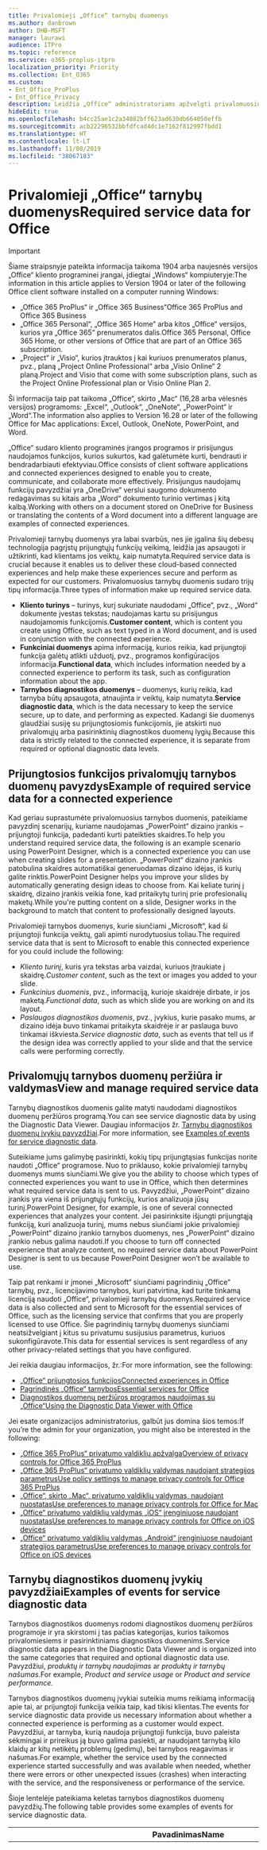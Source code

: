 ```yaml
---
title: Privalomieji „Office“ tarnybų duomenys
ms.author: danbrown
author: DHB-MSFT
manager: laurawi
audience: ITPro
ms.topic: reference
ms.service: o365-proplus-itpro
localization_priority: Priority
ms.collection: Ent_O365
ms.custom:
- Ent_Office_ProPlus
- Ent_Office_Privacy
description: Leidžia „Office“ administratoriams apžvelgti privalomuosius tarnybų duomenis, kurie renkami apie „Office“ prijungtąsias funkcijas.
hideEdit: true
ms.openlocfilehash: b4cc25ae1c2a34082bff623ad630db664050effb
ms.sourcegitcommit: acb22296532bbfdfcad4dc1e7162f812997fbdd1
ms.translationtype: HT
ms.contentlocale: lt-LT
ms.lasthandoff: 11/08/2019
ms.locfileid: "38067183"
---
```

# <a name="required-service-data-for-office"></a><span data-ttu-id="2293e-103">Privalomieji „Office“ tarnybų duomenys</span><span class="sxs-lookup"><span data-stu-id="2293e-103">Required service data for Office</span></span> 

> [!IMPORTANT]
> <span data-ttu-id="2293e-104">Šiame straipsnyje pateikta informacija taikoma 1904 arba naujesnės versijos „Office“ kliento programinei įrangai, įdiegtai „Windows“ kompiuteryje:</span><span class="sxs-lookup"><span data-stu-id="2293e-104">The information in this article applies to Version 1904 or later of the following Office client software installed on a computer running Windows:</span></span>
> - <span data-ttu-id="2293e-105">„Office 365 ProPlus“ ir „Office 365 Business“</span><span class="sxs-lookup"><span data-stu-id="2293e-105">Office 365 ProPlus and Office 365 Business</span></span>
> - <span data-ttu-id="2293e-106">„Office 365 Personal“, „Office 365 Home“ arba kitos „Office“ versijos, kurios yra „Office 365“ prenumeratos dalis.</span><span class="sxs-lookup"><span data-stu-id="2293e-106">Office 365 Personal, Office 365 Home, or other versions of Office that are part of an Office 365 subscription.</span></span>
> - <span data-ttu-id="2293e-107">„Project“ ir „Visio“, kurios įtrauktos į kai kuriuos prenumeratos planus, pvz., planą „Project Online Professional“ arba „Visio Online“ 2 planą.</span><span class="sxs-lookup"><span data-stu-id="2293e-107">Project and Visio that come with some subscription plans, such as the Project Online Professional plan or Visio Online Plan 2.</span></span>
>
> <span data-ttu-id="2293e-108">Ši informacija taip pat taikoma „Office“, skirto „Mac“ (16,28 arba vėlesnės versijos) programoms: „Excel“, „Outlook“, „OneNote“, „PowerPoint“ ir „Word“.</span><span class="sxs-lookup"><span data-stu-id="2293e-108">The information also applies to Version 16.28 or later of the following Office for Mac applications: Excel, Outlook, OneNote, PowerPoint, and Word.</span></span>

<span data-ttu-id="2293e-109">„Office“ sudaro kliento programinės įrangos programos ir prisijungus naudojamos funkcijos, kurios sukurtos, kad galėtumėte kurti, bendrauti ir bendradarbiauti efektyviau.</span><span class="sxs-lookup"><span data-stu-id="2293e-109">Office consists of client software applications and connected experiences designed to enable you to create, communicate, and collaborate more effectively.</span></span> <span data-ttu-id="2293e-110">Prisijungus naudojamų funkcijų pavyzdžiai yra „OneDrive“ verslui saugomo dokumento redagavimas su kitais arba „Word“ dokumento turinio vertimas į kitą kalbą.</span><span class="sxs-lookup"><span data-stu-id="2293e-110">Working with others on a document stored on OneDrive for Business or translating the contents of a Word document into a different language are examples of connected experiences.</span></span>

<span data-ttu-id="2293e-111">Privalomieji tarnybų duomenys yra labai svarbūs, nes jie įgalina šių debesų technologija pagrįstų prijungtųjų funkcijų veikimą, leidžia jas apsaugoti ir užtikrinti, kad klientams jos veiktų, kaip numatyta.</span><span class="sxs-lookup"><span data-stu-id="2293e-111">Required service data is crucial because it enables us to deliver these cloud-based connected experiences and help make these experiences secure and perform as expected for our customers.</span></span> <span data-ttu-id="2293e-112">Privalomuosius tarnybų duomenis sudaro trijų tipų informacija.</span><span class="sxs-lookup"><span data-stu-id="2293e-112">Three types of information make up required service data.</span></span>

- <span data-ttu-id="2293e-113">**Kliento turinys** – turinys, kurį sukuriate naudodami „Office“, pvz., „Word“ dokumente įvestas tekstas; naudojamas kartu su prisijungus naudojamomis funkcijomis.</span><span class="sxs-lookup"><span data-stu-id="2293e-113">**Customer content**, which is content you create using Office, such as text typed in a Word document, and is used in conjunction with the connected experience.</span></span>
- <span data-ttu-id="2293e-114">**Funkciniai duomenys** apima informaciją, kurios reikia, kad prijungtoji funkcija galėtų atlikti užduotį, pvz., programos konfigūracijos informacija.</span><span class="sxs-lookup"><span data-stu-id="2293e-114">**Functional data**, which includes information needed by a connected experience to perform its task, such as configuration information about the app.</span></span>
- <span data-ttu-id="2293e-115">**Tarnybos diagnostikos duomenys** – duomenys, kurių reikia, kad tarnyba būtų apsaugota, atnaujinta ir veiktų, kaip numatyta.</span><span class="sxs-lookup"><span data-stu-id="2293e-115">**Service diagnostic data**, which is the data necessary to keep the service secure, up to date, and performing as expected.</span></span> <span data-ttu-id="2293e-116">Kadangi šie duomenys glaudžiai susiję su prijungtosiomis funkcijomis, jie atskirti nuo privalomųjų arba pasirinktinių diagnostikos duomenų lygių.</span><span class="sxs-lookup"><span data-stu-id="2293e-116">Because this data is strictly related to the connected experience, it is separate from required or optional diagnostic data levels.</span></span>

## <a name="example-of-required-service-data-for-a-connected-experience"></a><span data-ttu-id="2293e-117">Prijungtosios funkcijos privalomųjų tarnybos duomenų pavyzdys</span><span class="sxs-lookup"><span data-stu-id="2293e-117">Example of required service data for a connected experience</span></span>

<span data-ttu-id="2293e-118">Kad geriau suprastumėte privalomuosius tarnybos duomenis, pateikiame pavyzdinį scenarijų, kuriame naudojamas „PowerPoint“ dizaino įrankis – prijungtoji funkcija, padedanti kurti pateikties skaidres.</span><span class="sxs-lookup"><span data-stu-id="2293e-118">To help you understand required service data, the following is an example scenario using PowerPoint Designer, which is a connected experience you can use when creating slides for a presentation.</span></span> <span data-ttu-id="2293e-119">„PowerPoint“ dizaino įrankis patobulina skaidres automatiškai generuodamas dizaino idėjas, iš kurių galite rinktis.</span><span class="sxs-lookup"><span data-stu-id="2293e-119">PowerPoint Designer helps you improve your slides by automatically generating design ideas to choose from.</span></span> <span data-ttu-id="2293e-120">Kai keliate turinį į skaidrę, dizaino įrankis veikia fone, kad pritaikytų turinį prie profesionalių maketų.</span><span class="sxs-lookup"><span data-stu-id="2293e-120">While you're putting content on a slide, Designer works in the background to match that content to professionally designed layouts.</span></span>

<span data-ttu-id="2293e-121">Privalomieji tarnybos duomenys, kurie siunčiami „Microsoft“, kad ši prijungtoji funkcija veiktų, gali apimti nurodytuosius toliau.</span><span class="sxs-lookup"><span data-stu-id="2293e-121">The required service data that is sent to Microsoft to enable this connected experience for you could include the following:</span></span>

- <span data-ttu-id="2293e-122">*Kliento turinį*, kuris yra tekstas arba vaizdai, kuriuos įtraukiate į skaidrę.</span><span class="sxs-lookup"><span data-stu-id="2293e-122">*Customer content*, such as the text or images you added to your slide.</span></span>
- <span data-ttu-id="2293e-123">*Funkcinius duomenis*, pvz., informaciją, kurioje skaidrėje dirbate, ir jos maketą.</span><span class="sxs-lookup"><span data-stu-id="2293e-123">*Functional data*, such as which slide you are working on and its layout.</span></span>
- <span data-ttu-id="2293e-124">*Paslaugos diagnostikos duomenis*, pvz., įvykius, kurie pasako mums, ar dizaino idėja buvo tinkamai pritaikyta skaidrėje ir ar paslauga buvo tinkamai iškviesta.</span><span class="sxs-lookup"><span data-stu-id="2293e-124">*Service diagnostic data*, such as events that tell us if the design idea was correctly applied to your slide and that the service calls were performing correctly.</span></span>

## <a name="view-and-manage-required-service-data"></a><span data-ttu-id="2293e-125">Privalomųjų tarnybos duomenų peržiūra ir valdymas</span><span class="sxs-lookup"><span data-stu-id="2293e-125">View and manage required service data</span></span>

<span data-ttu-id="2293e-126">Tarnybų diagnostikos duomenis galite matyti naudodami diagnostikos duomenų peržiūros programą.</span><span class="sxs-lookup"><span data-stu-id="2293e-126">You can see service diagnostic data by using the Diagnostic Data Viewer.</span></span> <span data-ttu-id="2293e-127">Daugiau informacijos žr. [Tarnybų diagnostikos duomenų įvykių pavyzdžiai](#examples-of-events-for-service-diagnostic-data).</span><span class="sxs-lookup"><span data-stu-id="2293e-127">For more information, see [Examples of events for service diagnostic data](#examples-of-events-for-service-diagnostic-data).</span></span>

<span data-ttu-id="2293e-128">Suteikiame jums galimybę pasirinkti, kokių tipų prijungtąsias funkcijas norite naudoti „Office“ programose. Nuo to priklauso, kokie privalomieji tarnybų duomenys mums siunčiami.</span><span class="sxs-lookup"><span data-stu-id="2293e-128">We give you the ability to choose which types of connected experiences you want to use in Office, which then determines what required service data is sent to us.</span></span> <span data-ttu-id="2293e-129">Pavyzdžiui, „PowerPoint“ dizaino įrankis yra viena iš prijungtųjų funkcijų, kurios analizuoja jūsų turinį.</span><span class="sxs-lookup"><span data-stu-id="2293e-129">PowerPoint Designer, for example, is one of several connected experiences that analyzes your content.</span></span> <span data-ttu-id="2293e-130">Jei pasirinksite išjungti prijungtąją funkciją, kuri analizuoja turinį, mums nebus siunčiami jokie privalomieji „PowerPoint“ dizaino įrankio tarnybos duomenys, nes „PowerPoint“ dizaino įrankio nebus galima naudoti.</span><span class="sxs-lookup"><span data-stu-id="2293e-130">If you choose to turn off connected experience that analyze content, no required service data about PowerPoint Designer is sent to us because PowerPoint Designer won’t be available to use.</span></span>

<span data-ttu-id="2293e-131">Taip pat renkami ir įmonei „Microsoft“ siunčiami pagrindinių „Office“ tarnybų, pvz., licencijavimo tarnybos, kuri patvirtina, kad turite tinkamą licenciją naudoti „Office“, privalomieji tarnybų duomenys.</span><span class="sxs-lookup"><span data-stu-id="2293e-131">Required service data is also collected and sent to Microsoft for the essential services of Office, such as the licensing service that confirms that you are properly licensed to use Office.</span></span> <span data-ttu-id="2293e-132">Šie pagrindinių tarnybų duomenys siunčiami neatsižvelgiant į kitus su privatumu susijusius parametrus, kuriuos sukonfigūravote.</span><span class="sxs-lookup"><span data-stu-id="2293e-132">This data for essential services is sent regardless of any other privacy-related settings that you have configured.</span></span>

<span data-ttu-id="2293e-133">Jei reikia daugiau informacijos, žr.:</span><span class="sxs-lookup"><span data-stu-id="2293e-133">For more information, see the following:</span></span>

- [<span data-ttu-id="2293e-134">„Office“ prijungtosios funkcijos</span><span class="sxs-lookup"><span data-stu-id="2293e-134">Connected experiences in Office</span></span>](connected-experiences.md)
- [<span data-ttu-id="2293e-135">Pagrindinės „Office“ tarnybos</span><span class="sxs-lookup"><span data-stu-id="2293e-135">Essential services for Office</span></span>](essential-services.md)
- [<span data-ttu-id="2293e-136">Diagnostikos duomenų peržiūros programos naudojimas su „Office“</span><span class="sxs-lookup"><span data-stu-id="2293e-136">Using the Diagnostic Data Viewer with Office</span></span>](https://support.office.com/article/cf761ce9-d805-4c60-a339-4e07f3182855)

<span data-ttu-id="2293e-137">Jei esate organizacijos administratorius, galbūt jus domina šios temos:</span><span class="sxs-lookup"><span data-stu-id="2293e-137">If you’re the admin for your organization, you might also be interested in the following:</span></span>

- [<span data-ttu-id="2293e-138">„Office 365 ProPlus“ privatumo valdiklių apžvalga</span><span class="sxs-lookup"><span data-stu-id="2293e-138">Overview of privacy controls for Office 365 ProPlus</span></span>](overview-privacy-controls.md)
- [<span data-ttu-id="2293e-139">„Office 365 ProPlus“ privatumo valdiklių valdymas naudojant strategijos parametrus</span><span class="sxs-lookup"><span data-stu-id="2293e-139">Use policy settings to manage privacy controls for Office 365 ProPlus</span></span>](manage-privacy-controls.md)
- [<span data-ttu-id="2293e-140">„Office“, skirto „Mac“, privatumo valdiklių valdymas, naudojant nuostatas</span><span class="sxs-lookup"><span data-stu-id="2293e-140">Use preferences to manage privacy controls for Office for Mac</span></span>](mac-privacy-preferences.md)
- [<span data-ttu-id="2293e-141">„Office“ privatumo valdiklių valdymas „iOS“ įrenginiuose naudojant nuostatas</span><span class="sxs-lookup"><span data-stu-id="2293e-141">Use preferences to manage privacy controls for Office on iOS devices</span></span>](ios-privacy-preferences.md)
- [<span data-ttu-id="2293e-142">„Office“ privatumo valdiklių valdymas „Android“ įrenginiuose naudojant strategijos parametrus</span><span class="sxs-lookup"><span data-stu-id="2293e-142">Use preferences to manage privacy controls for Office on iOS devices</span></span>](android-privacy-controls.md)

## <a name="examples-of-events-for-service-diagnostic-data"></a><span data-ttu-id="2293e-143">Tarnybų diagnostikos duomenų įvykių pavyzdžiai</span><span class="sxs-lookup"><span data-stu-id="2293e-143">Examples of events for service diagnostic data</span></span>

<span data-ttu-id="2293e-144">Tarnybos diagnostikos duomenys rodomi diagnostikos duomenų peržiūros programoje ir yra skirstomi į tas pačias kategorijas, kurios taikomos privalomiesiems ir pasirinktiniams diagnostikos duomenims.</span><span class="sxs-lookup"><span data-stu-id="2293e-144">Service diagnostic data appears in the Diagnostic Data Viewer and is organized into the same categories that required and optional diagnostic data use.</span></span> <span data-ttu-id="2293e-145">Pavyzdžiui, *produktų ir tarnybų naudojimas* ar *produktų ir tarnybų našumas*.</span><span class="sxs-lookup"><span data-stu-id="2293e-145">For example, *Product and service usage* or *Product and service performance.*</span></span>

<span data-ttu-id="2293e-146">Tarnybos diagnostikos duomenų įvykiai suteikia mums reikiamą informaciją apie tai, ar prijungtoji funkcija veikia taip, kad tikisi klientas.</span><span class="sxs-lookup"><span data-stu-id="2293e-146">The events for service diagnostic data provide us necessary information about whether a connected experience is performing as a customer would expect.</span></span> <span data-ttu-id="2293e-147">Pavyzdžiui, ar tarnyba, kurią naudoja prijungtoji funkcija, buvo paleista sėkmingai ir prireikus ją buvo galima pasiekti, ar naudojant tarnybą kilo klaidų ar kitų netikėtų problemų (gedimų), bei tarnybos reagavimas ir našumas.</span><span class="sxs-lookup"><span data-stu-id="2293e-147">For example, whether the service used by the connected experience started successfully and was available when needed, whether there were errors or other unexpected issues (crashes) when interacting with the service, and the responsiveness or performance of the service.</span></span>

<span data-ttu-id="2293e-148">Šioje lentelėje pateikiama keletas tarnybos diagnostikos duomenų pavyzdžių.</span><span class="sxs-lookup"><span data-stu-id="2293e-148">The following table provides some examples of events for service diagnostic data.</span></span>

| <span data-ttu-id="2293e-149">**Pavadinimas**</span><span class="sxs-lookup"><span data-stu-id="2293e-149">**Name**</span></span>      | <span data-ttu-id="2293e-150">**Aprašas**</span><span class="sxs-lookup"><span data-stu-id="2293e-150">**Description**</span></span>    |
| ---------- | --------------------- |
| <span data-ttu-id="2293e-151">Office.Excel.Coauth.SaveXrr</span><span class="sxs-lookup"><span data-stu-id="2293e-151">Office.Excel.Coauth.SaveXrr</span></span>     | <span data-ttu-id="2293e-152">Įvykis, suaktyvintas programoje „Excel“ naudojant bendradarbiavimo tarnybą, kuris pateikia išsamią informaciją apie atskirus pakeitimus, kurie įrašomi į pakeitimų žurnalą.</span><span class="sxs-lookup"><span data-stu-id="2293e-152">An event triggered in Excel when using the collaboration service that reports details on individual revisions that are written to the revision log.</span></span> <span data-ttu-id="2293e-153">Jis vykdo gaišties stebėjimą ir nurodo „Excel“ klaidas, susijusias su bendradarbiavimu</span><span class="sxs-lookup"><span data-stu-id="2293e-153">This provides latency monitoring and indicates errors in Excel that are related to the collaboration</span></span>  |
| <span data-ttu-id="2293e-154">Office.Excel.Coauth.CloseWorkbook</span><span class="sxs-lookup"><span data-stu-id="2293e-154">Office.Excel.Coauth.CloseWorkbook</span></span>  | <span data-ttu-id="2293e-155">Įvykis, suaktyvintas programoje „Excel“ naudojant bendradarbiavimo tarnybą, kuris praneša, kai uždaroma darbaknygė.</span><span class="sxs-lookup"><span data-stu-id="2293e-155">An event triggered in Excel when using the collaboration service that reports when a workbook is closed.</span></span> <span data-ttu-id="2293e-156">To reikia norint nustatyti, ar yra pakartotinio įkėlimo ir automatinio atnaujinimo klaidų.</span><span class="sxs-lookup"><span data-stu-id="2293e-156">This is needed in determining any errors with reload and auto-refresh.</span></span> <span data-ttu-id="2293e-157">Šis įvykis matuoja bendradarbiavimo tarnybų veiksmų sėkmę.</span><span class="sxs-lookup"><span data-stu-id="2293e-157">It provides success measurement for collaboration service activities.</span></span>   |
| <span data-ttu-id="2293e-158">Office.Security.OCX.NonTrustedEncounter</span><span class="sxs-lookup"><span data-stu-id="2293e-158">Office.Security.OCX.NonTrustedEncounter</span></span>    | <span data-ttu-id="2293e-159">„Office“ programose (įskaitant „Word“, „Excel“, „Outlook“, „PowerPoint“ ir „Visio“) suaktyvinamas įvykis, kai vartotojas atidaro nepatikimą dokumentą su „ActiveX“ valdikliu.</span><span class="sxs-lookup"><span data-stu-id="2293e-159">An event triggered in Office applications (including Word, Excel, Outlook, PowerPoint, and Visio) when a user opens an untrusted document with an ActiveX control.</span></span> <span data-ttu-id="2293e-160">Jis naudojamas siekiant plačiai įvertinti „ActiveX“ valdiklių, įdėtų „Office“ dokumentuose, naudojimą ir imtis rizikos sumažinimo veiksmų kilus saugos incidentui.</span><span class="sxs-lookup"><span data-stu-id="2293e-160">It is used to broadly assess use of ActiveX controls embedded in Office documents and to drive security mitigations in response to security incidents.</span></span>  |
| <span data-ttu-id="2293e-161">Office.Security.UrlReputation.GetUrlReputation</span><span class="sxs-lookup"><span data-stu-id="2293e-161">Office.Security.UrlReputation.GetUrlReputation</span></span> | <span data-ttu-id="2293e-162">„Office“ programose (įskaitant „Word“, „Excel“, „PowerPoint“, „Visio“ ir „Publisher“) suaktyvinamas įvykis, kuris seka saugiųjų saitų iškvietimus.</span><span class="sxs-lookup"><span data-stu-id="2293e-162">An event triggered in Office applications (including Word, Excel, PowerPoint, Visio, and Publisher) that tracks the success or failure of Safe Links calls.</span></span> <span data-ttu-id="2293e-163">Jis naudojamas siekiant užtikrinti, kad saugiųjų saitų tarnyba veiktų tinkamai, ir diagnozuoti kilusias problemas.</span><span class="sxs-lookup"><span data-stu-id="2293e-163">It is used to make sure that the Safe Links service is working properly and to diagnose any problems.</span></span>  |
| <span data-ttu-id="2293e-164">Office.Voice.VoiceManager.StreamingAudio</span><span class="sxs-lookup"><span data-stu-id="2293e-164">Office.Voice.VoiceManager.StreamingAudio</span></span>   | <span data-ttu-id="2293e-165">„Office“ programose (įskaitant „Word“, „Outlook“ ir „PowerPoint“) suaktyvinamas įvykis, kuris suteikia informacijos apie garso transliacijos sveikatą kalbos tarnybai.</span><span class="sxs-lookup"><span data-stu-id="2293e-165">An event triggered in Office applications (including Word, Outlook, and PowerPoint) that provides information about the health of audio streaming to the speech service.</span></span> <span data-ttu-id="2293e-166">Jame yra informacijos apie garso srauto dydį ir visas klaidas, kurios galėjo kilti.</span><span class="sxs-lookup"><span data-stu-id="2293e-166">It contains information about the size of audio streamed and any errors that may have occurred.</span></span> <span data-ttu-id="2293e-167">Ši informacija naudojama stebint tarnybos sveikatą ir diagnozuojant visas problemas, apie kurias galėjo pranešti klientai.</span><span class="sxs-lookup"><span data-stu-id="2293e-167">This information is used to monitor the service health and to diagnose any issues that may have been reported by customers.</span></span> |
